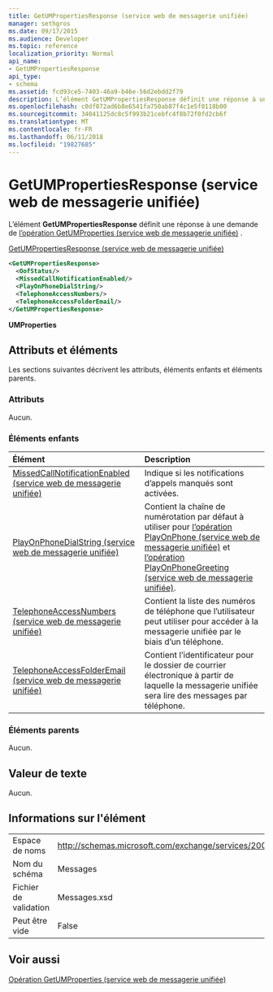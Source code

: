 ```yaml
---
title: GetUMPropertiesResponse (service web de messagerie unifiée)
manager: sethgros
ms.date: 09/17/2015
ms.audience: Developer
ms.topic: reference
localization_priority: Normal
api_name:
- GetUMPropertiesResponse
api_type:
- schema
ms.assetid: fcd93ce5-7403-46a9-b46e-56d2ebdd2f79
description: L’élément GetUMPropertiesResponse définit une réponse à une demande de (service web de messagerie unifiée) opération GetUMProperties.
ms.openlocfilehash: c0df872ad6b8e6541fa750ab87f4c1e5f0118b00
ms.sourcegitcommit: 34041125dc8c5f993b21cebfc4f8b72f0fd2cb6f
ms.translationtype: MT
ms.contentlocale: fr-FR
ms.lasthandoff: 06/11/2018
ms.locfileid: "19827685"
---
```

# <a name="getumpropertiesresponse-um-web-service"></a>GetUMPropertiesResponse (service web de messagerie unifiée)

L’élément **GetUMPropertiesResponse** définit une réponse à une demande de [l’opération GetUMProperties (service web de messagerie unifiée)](getumproperties-operation-um-web-service.md) . 
  
[GetUMPropertiesResponse (service web de messagerie unifiée)](getumpropertiesresponse-um-web-service.md)
  
```xml
<GetUMPropertiesResponse>
  <OofStatus/>
  <MissedCallNotificationEnabled/>
  <PlayOnPhoneDialString/>
  <TelephoneAccessNumbers/>
  <TelephoneAccessFolderEmail/>
</GetUMPropertiesResponse>
```

 **UMProperties**
## <a name="attributes-and-elements"></a>Attributs et éléments

Les sections suivantes décrivent les attributs, éléments enfants et éléments parents.
  
### <a name="attributes"></a>Attributs

Aucun.
  
### <a name="child-elements"></a>Éléments enfants

|**Élément**|**Description**|
|:-----|:-----|
|[MissedCallNotificationEnabled (service web de messagerie unifiée)](missedcallnotificationenabled-um-web-service.md) <br/> |Indique si les notifications d’appels manqués sont activées.  <br/> |
|[PlayOnPhoneDialString (service web de messagerie unifiée)](playonphonedialstring-um-web-service.md) <br/> |Contient la chaîne de numérotation par défaut à utiliser pour [l’opération PlayOnPhone (service web de messagerie unifiée)](playonphone-operation-um-web-service.md) et [l’opération PlayOnPhoneGreeting (service web de messagerie unifiée)](playonphonegreeting-operation-um-web-service.md).  <br/> |
|[TelephoneAccessNumbers (service web de messagerie unifiée)](telephoneaccessnumbers-um-web-service.md) <br/> |Contient la liste des numéros de téléphone que l’utilisateur peut utiliser pour accéder à la messagerie unifiée par le biais d’un téléphone.  <br/> |
|[TelephoneAccessFolderEmail (service web de messagerie unifiée)](telephoneaccessfolderemail-um-web-service.md) <br/> |Contient l’identificateur pour le dossier de courrier électronique à partir de laquelle la messagerie unifiée sera lire des messages par téléphone.  <br/> |
   
### <a name="parent-elements"></a>Éléments parents

Aucun.
  
## <a name="text-value"></a>Valeur de texte

Aucun.
  
## <a name="element-information"></a>Informations sur l'élément

|||
|:-----|:-----|
|Espace de noms  <br/> |http://schemas.microsoft.com/exchange/services/2006/messages  <br/> |
|Nom du schéma  <br/> |Messages  <br/> |
|Fichier de validation  <br/> |Messages.xsd  <br/> |
|Peut être vide  <br/> |False  <br/> |
   
## <a name="see-also"></a>Voir aussi



[Opération GetUMProperties (service web de messagerie unifiée)](getumproperties-operation-um-web-service.md)

